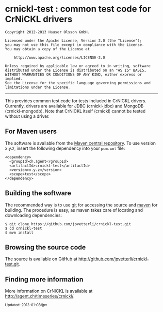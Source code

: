 crnickl-test : common test code for CrNiCKL drivers 
===================================================

	Copyright 2012-2013 Hauser Olsson GmbH.
	
	Licensed under the Apache License, Version 2.0 (the "License");
	you may not use this file except in compliance with the License.
	You may obtain a copy of the License at
	
    	http://www.apache.org/licenses/LICENSE-2.0

	Unless required by applicable law or agreed to in writing, software
	distributed under the License is distributed on an "AS IS" BASIS,
	WITHOUT WARRANTIES OR CONDITIONS OF ANY KIND, either express or implied.
	See the License for the specific language governing permissions and
	limitations under the License.

*** 

This provides common test code for tests included in CrNiCKL
drivers. Currently, drivers are available for JDBC (crnickl-jdbc)
and MongoDB (crnickl-mongodb). Note that CrNiCKL itself (crnickl) 
cannot be tested without using a driver.

For Maven users
---------------

The software is available from the <a 
href="http://repo.maven.apache.org/maven2/ch/agent/crnickl-test/">Maven central 
repository</a>. To use version x.y.z, insert the following dependency into your 
`pom.xml` file:

    <dependency>
      <groupId>ch.agent</groupId>
      <artifactId>crnickl-test</artifactId>
      <version>x.y.z</version>
      <scope>test</scope>
    </dependency>

Building the software
---------------------

The recommended way is to use [git](http://git-scm.com) for accessing the
source and [maven](<http://maven.apache.org/>) for building. The procedure 
is easy, as maven takes care of locating and downloading dependencies:

	$ git clone https://github.com/jpvetterli/crnickl-test.git
	$ cd crnickl-test
	$ mvn install

Browsing the source code
------------------------

The source is available on GitHub at 
<http://github.com/jpvetterli/crnickl-test.git>.

Finding more information
------------------------

More information on CrNiCKL is available at 
<http://agent.ch/timeseries/crnickl/>.

<small>Updated: 2013-01-08/jpv</small>

<link rel="stylesheet" type="text/css" href="README.css"/>

